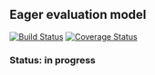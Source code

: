 ## Eager evaluation model

[![Build Status](https://travis-ci.org/mapogolions/evaluation-model.svg?branch=master)](https://travis-ci.org/mapogolions/evaluation-model) [![Coverage Status](https://coveralls.io/repos/github/mapogolions/evaluation-model/badge.svg?branch=master)](https://coveralls.io/github/mapogolions/evaluation-model?branch=master)

### Status: in progress

